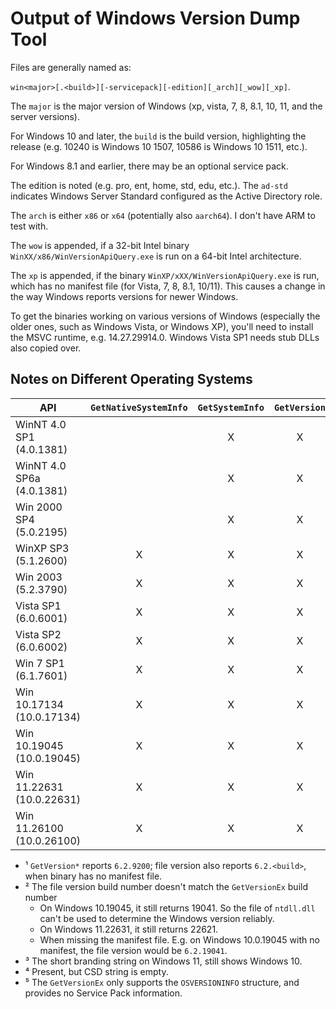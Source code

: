 # Output of Windows Version Dump Tool

Files are generally named as:

`win<major>[.<build>][-servicepack][-edition][_arch][_wow][_xp]`.

The `major` is the major version of Windows (xp, vista, 7, 8, 8.1, 10, 11, and
the server versions).

For Windows 10 and later, the `build` is the build version, highlighting the
release (e.g. 10240 is Windows 10 1507, 10586 is Windows 10 1511, etc.).

For Windows 8.1 and earlier, there may be an optional service pack.

The edition is noted (e.g. pro, ent, home, std, edu, etc.). The `ad-std`
indicates Windows Server Standard configured as the Active Directory role.

The `arch` is either `x86` or `x64` (potentially also `aarch64`). I don't have
ARM to test with.

The `wow` is appended, if a 32-bit Intel binary
`WinXX/x86/WinVersionApiQuery.exe` is run on a 64-bit Intel architecture.

The `xp` is appended, if the binary `WinXP/xXX/WinVersionApiQuery.exe` is run,
which has no manifest file (for Vista, 7, 8, 8.1, 10/11). This causes a change
in the way Windows reports versions for newer Windows.

To get the binaries working on various versions of Windows (especially the older
ones, such as Windows Vista, or Windows XP), you'll need to install the MSVC
runtime, e.g. 14.27.29914.0. Windows Vista SP1 needs stub DLLs also copied over.

## Notes on Different Operating Systems

| API                       | `GetNativeSystemInfo` | `GetSystemInfo` | `GetVersion` | `GetVersionEx` | `RtlGetVersion` | `IsWow64Process` | `IsWow64Process2` | `GetProductInfo` | `GetSystemMetrics` | `BrandingFormatString` | ntdll.dll      |
| ------------------------- | :-------------------: | :-------------: | :----------: | :------------: | :-------------: | :--------------: | :---------------: | :--------------: | :----------------: | :--------------------: | :------------- |
| WinNT 4.0 SP1 (4.0.1381)  |                       |        X        |      X       |       ⁵        |                 |                  |                   |                  |                    |                        | 4.0.1376.1     |
| WinNT 4.0 SP6a (4.0.1381) |                       |        X        |      X       |       X        |                 |                  |                   |                  |         X          |                        | 4.0.1381.298   |
| Win 2000 SP4 (5.0.2195)   |                       |        X        |      X       |       X        |        ⁴        |                  |                   |                  |         X          |                        | 5.0.2195.6899  |
| WinXP SP3 (5.1.2600)      |           X           |        X        |      X       |       X        |        X        |        X         |                   |                  |         X          |                        | 5.1.2600.6055  |
| Win 2003 (5.2.3790)       |           X           |        X        |      X       |       X        |        X        |        X         |                   |                  |         X          |                        | 5.2.3790.3959  |
| Vista SP1 (6.0.6001)      |           X           |        X        |      X       |       X        |        X        |        X         |                   |        X         |         X          |           X            | 6.0.6001.18000 |
| Vista SP2 (6.0.6002)      |           X           |        X        |      X       |       X        |        X        |        X         |                   |        X         |         X          |           X            | 6.0.6002.18005 |
| Win 7 SP1 (6.1.7601)      |           X           |        X        |      X       |       X        |        X        |        X         |                   |        X         |         X          |           X            | 6.1.7601.24545 |
| Win 10.17134 (10.0.17134) |           X           |        X        |      X       |       ¹        |        X        |        X         |         X         |        X         |         X          |           X            | ² 6.2.17134    |
| Win 10.19045 (10.0.19045) |           X           |        X        |      X       |       ¹        |        X        |        X         |         X         |        X         |         X          |           X            | ² 6.2.19041    |
| Win 11.22631 (10.0.22631) |           X           |        X        |      X       |       ¹        |        X        |        X         |         X         |        X         |         X          |           ³            | ² 6.2.22621    |
| Win 11.26100 (10.0.26100) |           X           |        X        |      X       |       ¹        |        X        |        X         |         X         |        X         |         X          |           ³            | ² 6.2.26100    |

- ¹ `GetVersion*` reports `6.2.9200`; file version also reports `6.2.<build>`,
  when binary has no manifest file.
- ² The file version build number doesn't match the `GetVersionEx` build number
  - On Windows 10.19045, it still returns 19041. So the file of `ntdll.dll`
    can't be used to determine the Windows version reliably.
  - On Windows 11.22631, it still returns 22621.
  - When missing the manifest file. E.g. on Windows 10.0.19045 with no manifest,
    the file version would be `6.2.19041`.
- ³ The short branding string on Windows 11, still shows Windows 10.
- ⁴ Present, but CSD string is empty.
- ⁵ The `GetVersionEx` only supports the `OSVERSIONINFO` structure, and provides
  no Service Pack information.